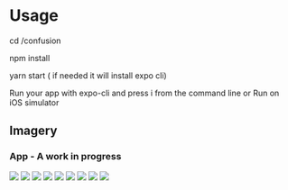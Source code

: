 # Usage 

cd /confusion

npm install

yarn start ( if needed it will install expo cli)

Run your app with expo-cli and press i from the command line or Run on iOS simulator


## Imagery

### App - A work in progress

![](https://media.giphy.com/media/XbyRPGlLGjzwd48wly/giphy.gif)
![](https://media.giphy.com/media/WpHzcqwVw77m2NYoPq/giphy.gif)
![](https://media.giphy.com/media/XfbhnNHt2MzIlUTHWr/giphy.gif)
![](https://media.giphy.com/media/f3qB4hqzum66Q6kQWi/giphy.gif)
![](https://media.giphy.com/media/Pkj7flg6CVX5ce8DFe/giphy.gif)
![](https://media.giphy.com/media/lmqAV0ZTpJ1ORgwxMU/giphy.gif)
![](https://media.giphy.com/media/SvFVHDHMnRG1tz2oba/giphy.gif)
![](https://media.giphy.com/media/JrwyIDPuRZY7f3lSXu/giphy.gif)
![](https://media.giphy.com/media/Rihl7EsnvgbntDO0Oh/giphy.gif)
